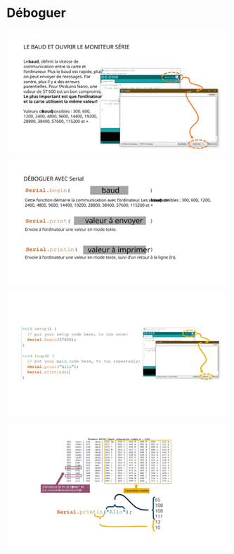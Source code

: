 # Déboguer

![...](arduino_deboguer/arduino_serie_ouvrir.svg)

![...](arduino_deboguer/arduino_serie_fonctions.svg)

![...](arduino_deboguer/arduino_serie_allo.svg)

![...](arduino_deboguer/arduino_serie_ascii.svg)